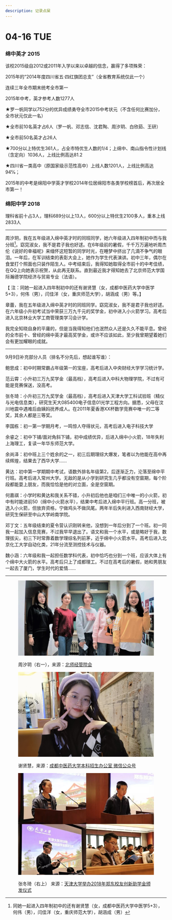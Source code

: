 ```yaml
---
description: 记录点屎
---
```


# 04-16 TUE

### 绵中英才 2015

该校2015级自2012或2011年入学以来以卓越的信念，赢得了多项殊荣：

2015年的“2014年度四川省五·四红旗团总支”（全省教育系统仅此一个）&#x20;

连续三年全市期末统考全市第一

2015年中考，英才参考人数1277人

★罗一帆同学以752分的优异成绩勇夺全市2015中考状元（不含任何比赛加分，全市状元仅此一名）&#x20;

★全市前10名英才占6人（罗一帆、邓志信、沈君陶、周汐玥、白欣茹、王研）&#x20;

★全市前50名英才占26人

★700分以上特优生361人，占全市特优生人数的1/4；上绵中、南山指令性计划线（含定向）1036人，上线比例高达81.2

★四川省一类高中（原国家级示范性高中）上线人数1201人，上线比例高达94℅；&#x20;

2015年的中考是绵阳中学英才学校2014年位居绵阳市各类学校榜首后，再次居全市第一！



### 绵阳中学 2018

理科省前十占3人，理科689分以上13人，600分以上特优生2100多人，重本上线 2833人



***



周汐玥，我在五年级进入绵中英才时的同班同学，她六年级进入四年制初中而与我分班[^1]。窈窕淑女，我不是君子我也好逑。在6年级前的暑假，千千万万遍地听周杰伦《说好的幸福呢》来缅怀这短暂的同学时光，在睡梦中挤出了几滴不争气的眼泪。一年后，在军训结束的表彰大会上，她作为学生代表演讲。初中三年，偶尔在食堂打个照面也只装作陌生人。中考结束后，我得知她取得全市前十的中考佳绩，在QQ上向她表示祝贺，从此再无联系。直到最近我才得知她去了北京师范大学国际瀚德学院经济与贸易专业（法语）。

【 注：同她一起进入四年制初中的还有谢贤慧（女，成都中医药大学中医学5+3），何伟（男），闫佳洋（女，重庆师范大学），胡涵成（男）等。】



章蕾，我在五年级进入绵中英才时的同班同学。窈窕淑女，我不是君子我也好逑。在六年级小升初考试当中荣获三万九千元的奖学金，初中进入小火箭学习。高考后进入北京林业大学工商管理类学习会计学。



我完全知晓自身的平庸的，但是当我得知他们也泯然众人还是久久不能平息。曾经的全市前十、曾经的绵中英才最高奖学金，或许不应该如此，至少我曾期望着她们会有更加耀眼的成就。



***



9月9日补充部分人员（排名不分先后，想起谁写谁）：

鲍思成：初中时期常霸占年级第一的宝座，高考后进入中央财经大学学习统计学。

范云霄：小升初三万九奖学金（最高档），高考后进入中科大物理学院，不过有可能是竞赛保送，没高考。

张冬琦：小升初三万九奖学金（最高档），高考后进入天津大学工科试验班（精仪与光电信息类），研究生天大085400电子信息01光学工程方向。据悉，父母在汶川地震中遇难后由姨妈抚养成人。在2011年夏香港XX杯数学竞赛中唯一的二等奖，其余人都是三等奖。

李国栋：初一第一学期月考，一鸣惊人夺得状元，高考后进入电子科技大学

余睿之：初中下铺/面对角斜下铺，初中成绩优异，后进入绵中小火箭，18年失利上海理工，复读一年华东师范大学。

余尚泽：初中班上三个姓余的之一，初三后期理综大爆发，笔者以为他能在高中再续辉煌，结果去了西华大学……

黄达：初中第一学期期中考试，语数外排名年级第2，后逐渐乏力，沦落至绵中平行班。高考后进入常州大学。无敌的是从小学到研究生几乎都没有空窗期，每个阶段都能耍上朋友，而我恰恰是他的对立面，全是空窗期。

何嘉祺：小学时和黄达和我关系不错，小升初后他也是咱们三中唯一的小火箭，初中有时能进前50（绵中小火箭水平），结果中考后进入绵中平行班。高一分班，被选入小火箭，但放弃资格，宁做鸡头不做凤尾。两年半后失利进入西南财经大学，研究生保研至中山大学岭南学院。

邓丁文：五年级结束的夏令营认识刚转来他，没想到一年后分到了一个班。初一同我一起加入信息竞赛，不过我早早退出了。语文和我一个水平，或是略好于我，数理拔尖，初三下时常靠着数学理综名列前茅，近乎绵中小火箭水平。高考后进入北京化工大学自动化类，21年分流至测控技术与仪器。

魏小涵：六年级和我一起担任数学科代表，初中恰巧也分到一个班，应该大体上有个绵中大火箭的水平。高考后只上了成都理工。不过在高考后的暑假，她和男朋友一起去了厦门，学生时代的爱情……



***



<figure><img src="../../.gitbook/assets/IMG_6851.JPG" alt=""><figcaption><p>周汐玥（右一），来源：<a href="https://mp.weixin.qq.com/s/qx0DAgO3UrDCB9ItoTWZCg">北师经管院会</a></p></figcaption></figure>

<figure><img src="../../.gitbook/assets/IMG_6853.JPG" alt=""><figcaption><p>谢贤慧，来源：<a href="https://mp.weixin.qq.com/s/eUMdbPpBChmbDlSdcx_ZxA">成都中医药大学本科招生办公室 微信公众号</a></p></figcaption></figure>

<figure><img src="../../.gitbook/assets/IMG_1857.JPG" alt=""><figcaption><p>张冬琦（右上） 来源：<a href="http://pyedf.tju.edu.cn/news/newsinfo?id=566">天津大学举办2018年郑东校友创新助学金颁发仪式</a></p></figcaption></figure>



[^1]: 同她一起进入四年制初中的还有谢贤慧（女，成都中医药大学中医学5+3），何伟（男），闫佳洋（女，重庆师范大学），胡涵成（男）
